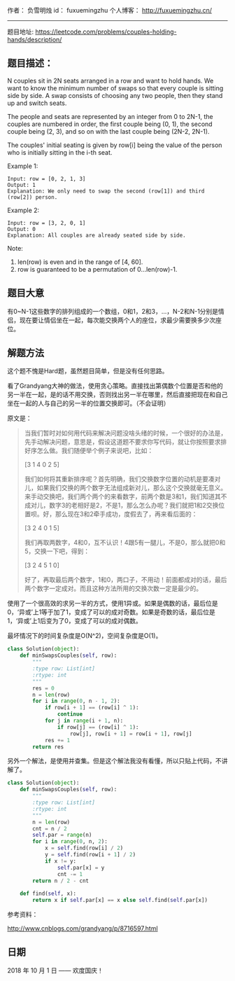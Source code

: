 作者： 		负雪明烛 
id：				fuxuemingzhu
个人博客：	http://fuxuemingzhu.cn/

---

题目地址: https://leetcode.com/problems/couples-holding-hands/description/

## 题目描述：

N couples sit in 2N seats arranged in a row and want to hold hands. We want to know the minimum number of swaps so that every couple is sitting side by side. A swap consists of choosing any two people, then they stand up and switch seats.

The people and seats are represented by an integer from 0 to 2N-1, the couples are numbered in order, the first couple being (0, 1), the second couple being (2, 3), and so on with the last couple being (2N-2, 2N-1).

The couples' initial seating is given by row[i] being the value of the person who is initially sitting in the i-th seat.

Example 1:

    Input: row = [0, 2, 1, 3]
    Output: 1
    Explanation: We only need to swap the second (row[1]) and third (row[2]) person.

Example 2:

    Input: row = [3, 2, 0, 1]
    Output: 0
    Explanation: All couples are already seated side by side.

Note:

1. len(row) is even and in the range of [4, 60].
1. row is guaranteed to be a permutation of 0...len(row)-1.

## 题目大意

有0~N-1这些数字的排列组成的一个数组，0和1，2和3，...，N-2和N-1分别是情侣，现在要让情侣坐在一起，每次能交换两个人的座位，求最少需要换多少次座位。

## 解题方法

这个题不愧是Hard题，虽然题目简单，但是没有任何思路。

看了Grandyang大神的做法，使用贪心策略。直接找出第偶数个位置是否和他的另一半在一起，是的话不用交换，否则找出另一半在哪里，然后直接把现在和自己坐在一起的人与自己的另一半的位置交换即可。（不会证明）

原文是：

> 当我们暂时对如何用代码来解决问题没啥头绪的时候，一个很好的办法是，先手动解决问题，意思是，假设这道题不要求你写代码，就让你按照要求排好序怎么做。我们随便举个例子来说吧，比如：
> 
> [3   1   4   0   2   5]
> 
> 我们如何将其重新排序呢？首先明确，我们交换数字位置的动机是要凑对儿，如果我们交换的两个数字无法组成新对儿，那么这个交换就毫无意义。来手动交换吧，我们两个两个的来看数字，前两个数是3和1，我们知道其不成对儿，数字3的老相好是2，不是1，那么怎么办呢？我们就把1和2交换位置呗。好，那么现在3和2牵手成功，度假去了，再来看后面的：
> 
> [3   2   4   0   1   5]
> 
> 我们再取两数字，4和0，互不认识！4跟5有一腿儿，不是0，那么就把0和5，交换一下吧，得到：
> 
> [3   2   4   5   1   0]
> 
> 好了，再取最后两个数字，1和0，两口子，不用动！前面都成对的话，最后两个数字一定成对。而且这种方法所用的交换次数一定是最少的。

使用了一个很高效的求另一半的方式，使用1异或。如果是偶数的话，最后位是0，‘异或’上1等于加了1，变成了可以的成对奇数。如果是奇数的话，最后位是1，‘异或’上1后变为了0，变成了可以的成对偶数。

最坏情况下的时间复杂度是O(N^2)，空间复杂度是O(1)。

```python
class Solution(object):
    def minSwapsCouples(self, row):
        """
        :type row: List[int]
        :rtype: int
        """
        res = 0
        n = len(row)
        for i in range(0, n - 1, 2):
            if row[i + 1] == (row[i] ^ 1):
                continue
            for j in range(i + 1, n):
                if row[j] == (row[i] ^ 1):
                    row[j], row[i + 1] = row[i + 1], row[j]
            res += 1
        return res
```

另外一个解法，是使用并查集。但是这个解法我没有看懂，所以只贴上代码，不讲解了。

```Python
class Solution(object):
    def minSwapsCouples(self, row):
        """
        :type row: List[int]
        :rtype: int
        """
        n = len(row)
        cnt = n / 2
        self.par = range(n)
        for i in range(0, n, 2):
            x = self.find(row[i] / 2)
            y = self.find(row[i + 1] / 2)
            if x != y:
                self.par[x] = y
                cnt -= 1
        return n / 2 - cnt
        
    def find(self, x):
        return x if self.par[x] == x else self.find(self.par[x])
```


参考资料：

http://www.cnblogs.com/grandyang/p/8716597.html

## 日期

2018 年 10 月 1 日 —— 欢度国庆！


  [1]: https://blog.csdn.net/fuxuemingzhu/article/details/82917037
